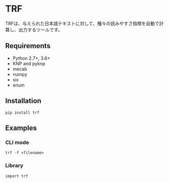 # TRF
TRFは、与えられた日本語テキストに対して、種々の読みやすさ指標を自動で計算し、出力するツールです。

## Requirements

+ Python 2.7+, 3.6+
+ KNP and pyknp
+ mecab
+ numpy
+ six
+ enum

## Installation

```
pip install trf
```

## Examples

### CLI mode 

```
trf -f <filename>
```

### Library

```
import trf
```
